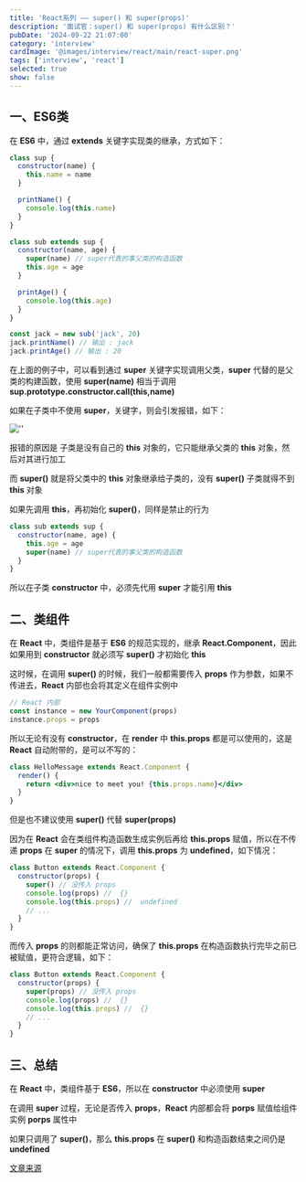 ```yaml
---
title: 'React系列 —— super() 和 super(props)'
description: '面试官：super() 和 super(props) 有什么区别？'
pubDate: '2024-09-22 21:07:00'
category: 'interview'
cardImage: '@images/interview/react/main/react-super.png'
tags: ['interview', 'react']
selected: true
show: false
---
```


## 一、ES6类

在 **ES6** 中，通过 **extends** 关键字实现类的继承，方式如下：

```js
class sup {
  constructor(name) {
    this.name = name
  }

  printName() {
    console.log(this.name)
  }
}

class sub extends sup {
  constructor(name, age) {
    super(name) // super代表的事父类的构造函数
    this.age = age
  }

  printAge() {
    console.log(this.age)
  }
}

const jack = new sub('jack', 20)
jack.printName() // 输出 : jack
jack.printAge() // 输出 : 20
```

在上面的例子中，可以看到通过 **super** 关键字实现调用父类，**super** 代替的是父类的构建函数，使用 **super(name)** 相当于调用 **sup.prototype.constructor.call(this,name)**

如果在子类中不使用 **super**，关键字，则会引发报错，如下：

![''](@images/interview/react/react-super/image.png)

报错的原因是 子类是没有自己的 **this** 对象的，它只能继承父类的 **this** 对象，然后对其进行加工

而 **super()** 就是将父类中的 **this** 对象继承给子类的，没有 **super()** 子类就得不到 **this** 对象

如果先调用 **this**，再初始化 **super()**，同样是禁止的行为

```js
class sub extends sup {
  constructor(name, age) {
    this.age = age
    super(name) // super代表的事父类的构造函数
  }
}
```

所以在子类 **constructor** 中，必须先代用 **super** 才能引用 **this**

## 二、类组件

在 **React** 中，类组件是基于 **ES6** 的规范实现的，继承 **React.Component**，因此如果用到 **constructor** 就必须写 **super()** 才初始化 **this**

这时候，在调用 **super()** 的时候，我们一般都需要传入 **props** 作为参数，如果不传进去，**React** 内部也会将其定义在组件实例中

```js
// React 内部
const instance = new YourComponent(props)
instance.props = props
```

所以无论有没有 **constructor**，在 **render** 中 **this.props** 都是可以使用的，这是 **React** 自动附带的，是可以不写的：

```jsx
class HelloMessage extends React.Component {
  render() {
    return <div>nice to meet you! {this.props.name}</div>
  }
}
```

但是也不建议使用 **super()** 代替 **super(props)**

因为在 **React** 会在类组件构造函数生成实例后再给 **this.props** 赋值，所以在不传递 **props** 在 **super** 的情况下，调用 **this.props** 为 **undefined**，如下情况：

```jsx
class Button extends React.Component {
  constructor(props) {
    super() // 没传入 props
    console.log(props) //  {}
    console.log(this.props) //  undefined
    // ...
  }
}
```

而传入 **props** 的则都能正常访问，确保了 **this.props** 在构造函数执行完毕之前已被赋值，更符合逻辑，如下：

```jsx
class Button extends React.Component {
  constructor(props) {
    super(props) // 没传入 props
    console.log(props) //  {}
    console.log(this.props) //  {}
    // ...
  }
}
```

## 三、总结

在 **React** 中，类组件基于 **ES6**，所以在 **constructor** 中必须使用 **super**

在调用 **super** 过程，无论是否传入 **props**，**React** 内部都会将 **porps** 赋值给组件实例 **porps** 属性中

如果只调用了 **super()**，那么 **this.props** 在 **super()** 和构造函数结束之间仍是 **undefined**

[文章来源](<https://vue3js.cn/interview/React/super()_super(props).html>)
